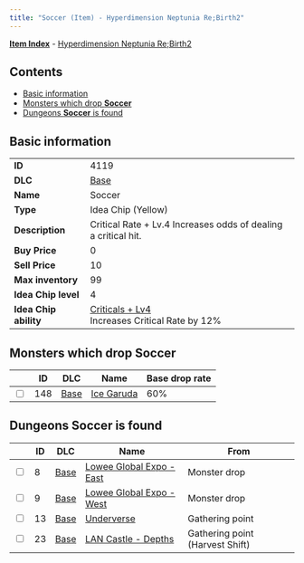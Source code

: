 ```yaml
---
title: "Soccer (Item) - Hyperdimension Neptunia Re;Birth2"
---
```


[**Item Index**](/neptunia/rb2/item/index.html) - [Hyperdimension Neptunia Re;Birth2](/neptunia/rb2)

## Contents

- [Basic information](#basic-information)
- [Monsters which drop **Soccer**](#monsters-which-drop-soccer)
- [Dungeons **Soccer** is found](#dungeons-soccer-is-found)

## Basic information

|   |   |
| -- | -- |
| **ID** | 4119 |
| **DLC** | [Base](/neptunia/rb2/dlc/0-base.html) |
| **Name** | Soccer |
| **Type** | Idea Chip (Yellow) |
| **Description** | Critical Rate + Lv.4 Increases odds of dealing a critical hit. |
| **Buy Price** | 0 |
| **Sell Price** | 10 |
| **Max inventory** | 99 |
| **Idea Chip level** | 4 |
| **Idea Chip ability** | [Criticals + Lv4](/neptunia/rb2/ability/0-9518-criticals-lv4.html)<br />Increases Critical Rate by 12% |

## Monsters which drop **Soccer**

|    | ID | DLC | Name | Base drop rate |
| -- | -- | --- | ---- | -------------- |
| <input type="checkbox" id="rb2-monster-0-148" class="trackbox" /> | 148 | [Base](/neptunia/rb2/dlc/0-base.html) | [Ice Garuda](/neptunia/rb2/monster/0-148-ice-garuda.html) | 60% |

## Dungeons **Soccer** is found

|    | ID | DLC | Name | From |
| -- | -- | --- | ---- | ---- |
| <input type="checkbox" id="rb2-dungeon-0-8" class="trackbox" /> | 8 | [Base](/neptunia/rb2/dlc/0-base.html) | [Lowee Global Expo - East](/neptunia/rb2/dungeon/0-8-lowee-global-expo-east.html) | Monster drop |
| <input type="checkbox" id="rb2-dungeon-0-9" class="trackbox" /> | 9 | [Base](/neptunia/rb2/dlc/0-base.html) | [Lowee Global Expo - West](/neptunia/rb2/dungeon/0-9-lowee-global-expo-west.html) | Monster drop |
| <input type="checkbox" id="rb2-dungeon-0-13" class="trackbox" /> | 13 | [Base](/neptunia/rb2/dlc/0-base.html) | [Underverse](/neptunia/rb2/dungeon/0-13-underverse.html) | Gathering point |
| <input type="checkbox" id="rb2-dungeon-0-23" class="trackbox" /> | 23 | [Base](/neptunia/rb2/dlc/0-base.html) | [LAN Castle - Depths](/neptunia/rb2/dungeon/0-23-lan-castle-depths.html) | Gathering point (Harvest Shift) |